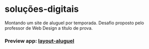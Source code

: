 # soluções-digitais
Montando um site de aluguel por temporada. Desafio proposto pelo professor de Web Design a título de prova.

### Preview app: [layout-aluguel](https://layout-aluguel.netlify.app/)

